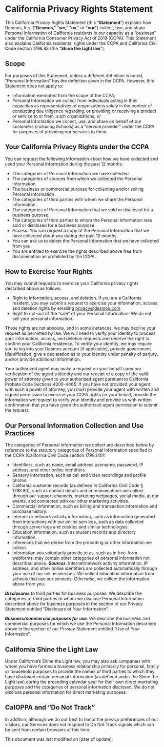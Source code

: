 # California Privacy Rights Statement

This California Privacy Rights Statement (this “**Statement**”) explains how Desmos, Inc. ("**Desmos**," "**we**," "**us**," or "**our**") collect, use, and share Personal Information of California residents in our capacity as a “business” under the California Consumer Privacy Act of 2018 (CCPA). This Statement also explains California residents’ rights under the CCPA and California Civil Code section 1798.83 (the "**Shine the Light law**”).

## Scope

For purposes of this Statement, unless a different definition is noted, "Personal Information" has the definition given in the CCPA. However, this Statement does not apply to:

- Information exempted from the scope of the CCPA;
- Personal Information we collect from individuals acting in their capacities as representatives of organizations solely in the context of conducting due diligence regarding, or providing or receiving a product or service to or from, such organizations; or
- Personal Information we collect, use, and share on behalf of our customers (including Schools) as a "service provider" under the CCPA for purposes of providing our services to them.

## Your California Privacy Rights under the CCPA

You can request the following information about how we have collected and used your Personal Information during the past 12 months:

- The categories of Personal Information we have collected.
- The categories of sources from which we collected the Personal Information.
- The business or commercial purpose for collecting and/or selling Personal Information.
- The categories of third parties with whom we share the Personal Information.
- The categories of Personal Information that we sold or disclosed for a business purpose.
- The categories of third parties to whom the Personal Information was sold or disclosed for a business purpose.
- Access. You can request a copy of the Personal Information that we have collected about you during the past 12 months.
- You can ask us to delete the Personal Information that we have collected from you.
- You are entitled to exercise the rights described above free from discrimination as prohibited by the CCPA.

## How to Exercise Your Rights

You may submit requests to exercise your California privacy rights described above as follows:

- Right to information, access, and deletion. If you are a California resident, you may submit a request to exercise your information, access, and deletion rights by emailing [privacy@desmos.com](mailto:privacy@desmos.com).
- Right to opt-out of the “sale” of your Personal Information. We do not sell your personal information.

These rights are not absolute, and in some instances, we may decline your request as permitted by law. We will need to verify your identity to process your information, access, and deletion requests and reserve the right to confirm your California residency. To verify your identity, we may require you to log into your Desmos account (if applicable), provide government identification, give a declaration as to your identity under penalty of perjury, and/or provide additional information.

Your authorized agent may make a request on your behalf upon our verification of the agent's identity and our receipt of a copy of the valid power of attorney given to your authorized agent pursuant to California Probate Code Sections 4000-4465. If you have not provided your agent with such a power of attorney, you must provide your agent with written and signed permission to exercise your CCPA rights on your behalf, provide the information we request to verify your identity and provide us with written confirmation that you have given the authorized agent permission to submit the request.

## Our Personal Information Collection and Use Practices

The categories of Personal Information we collect are described below by reference to the statutory categories of Personal Information specified in the CCPA (California Civil Code section 1798.140):

- Identifiers, such as name, email address username, password, IP address, and other online identifiers.
- Sensory information, such as call and video recordings and profile photos.
- California customer records (as defined in California Civil Code § 1798.80), such as contact details and communications we collect through our support channels, marketing webpages, social media, at our events, and connected with our other marketing activities.
- Commercial information, such as billing and transaction information and purchase history.
- Internet or network activity information, such as information generated from interactions with our online services, such as data collected through server logs and cookies and similar technologies.
- Education information, such as student records and directory information.
- Inferences that we derive from the preceding or other information we collect.
- Information you voluntarily provide to us, such as in free-form webforms, may contain other categories of personal information not described above.
  <!-- TODO double check that this renders as bold and underlined. -->
  _**Sources**_. Internet/network activity information, IP address, and other online identifiers are collected automatically through your use of our online services. We collect education information from schools that use our services. Otherwise, we collect the information above from you.

_**Disclosures**_ to third parties for business purposes. We describe the categories of third parties to whom we disclose Personal Information described above for business purposes in the section of our Privacy Statement entitled “Disclosure of Your Information”.

_**Business/commercial purposes for use**_. We describe the business and commercial purposes for which we use the Personal Information described above in the section of our Privacy Statement entitled “Use of Your Information”.

## California Shine the Light Law

Under California’s Shine the Light law, you may also ask companies with whom you have formed a business relationship primarily for personal, family or household purposes to provide the names of third parties to which they have disclosed certain personal information (as defined under the Shine the Light law) during the preceding calendar year for their own direct marketing purposes and the categories of personal information disclosed. We do not disclose personal information for direct marketing purposes.

## CalOPPA and “Do Not Track”

In addition, although we do our best to honor the privacy preferences of our visitors, our Services does not respond to Do Not Track signals which can be sent from certain browsers at this time.

<!-- TODO Update with data of release -->

This document was last modified on [date of update].
